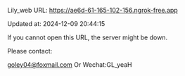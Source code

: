 Lily_web URL: https://ae6d-61-165-102-156.ngrok-free.app

Updated at: 2024-12-09 20:44:15

If you cannot open this URL, the server might be down.

Please contact: 

goley04@foxmail.com Or Wechat:GL_yeaH
